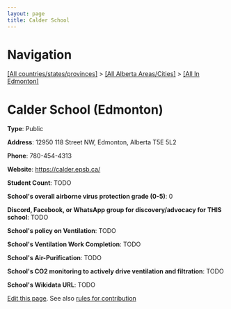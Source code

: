 ```yaml
---
layout: page
title: Calder School
---
```

# Navigation

[[All countries/states/provinces]](../../..) > [[All Alberta Areas/Cities]](../..) > [[All In Edmonton]](..)

# Calder School (Edmonton)

**Type**: Public

**Address**: 12950 118 Street NW, Edmonton, Alberta T5E 5L2

**Phone**: 780-454-4313

**Website**: <https://calder.epsb.ca/>

**Student Count**: TODO

**School's overall airborne virus protection grade (0-5)**: 0

**Discord, Facebook, or WhatsApp group for discovery/advocacy for THIS school**: TODO

**School's policy on Ventilation**: TODO

**School's Ventilation Work Completion**: TODO

**School's Air-Purification**: TODO

**School's CO2 monitoring to actively drive ventilation and filtration**: TODO

**School's Wikidata URL**: TODO


[Edit this page](https://github.com/ventilate-schools/AB/edit/main/./Edmonton/Calder_School.md). See also [rules for contribution](../../../contribution-rules/)